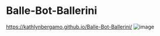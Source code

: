 # Balle-Bot-Ballerini
https://kathlynbergamo.github.io/Balle-Bot-Ballerini/
![image](https://github.com/kathlynbergamo/Balle-Bot-Ballerini/assets/114539651/fa5d56b5-d3a1-4389-8ba4-ee5118f77eb7)
